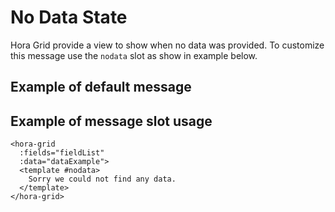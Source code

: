 # No Data State

Hora Grid provide a view to show when no data was provided.
To customize this message use the `nodata` slot as show in example below.

## Example of default message

<NoDataExample />

## Example of message slot usage

```vue
<hora-grid
  :fields="fieldList"
  :data="dataExample">
  <template #nodata>
    Sorry we could not find any data.
  </template>
</hora-grid>
```

<NoDataCustomExample />

<script setup>
  import NoDataExample from './examples/NoDataExample.vue'
  import NoDataCustomExample from './examples/NoDataCustomExample.vue'
</script>
